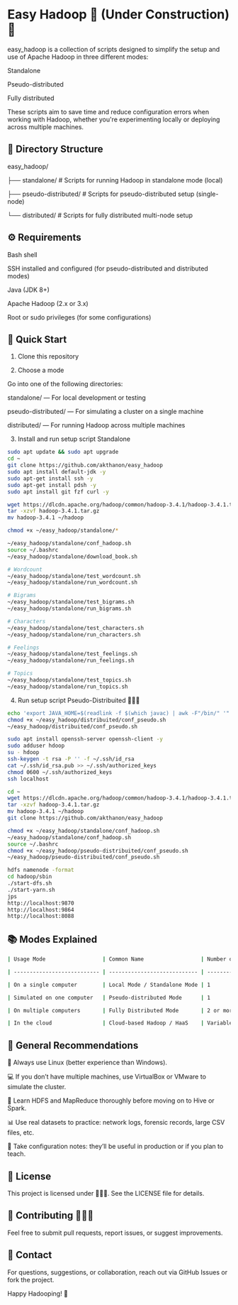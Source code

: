 # Easy Hadoop 🚧 (Under Construction) 🚧

easy_hadoop is a collection of scripts designed to simplify the setup and use of Apache Hadoop in three different modes:

Standalone

Pseudo-distributed

Fully distributed

These scripts aim to save time and reduce configuration errors when working with Hadoop, whether you're experimenting locally or deploying across multiple machines.

## 📁 Directory Structure

easy_hadoop/

├── standalone/         # Scripts for running Hadoop in standalone mode (local)

├── pseudo-distributed/ # Scripts for pseudo-distributed setup (single-node)

└── distributed/        # Scripts for fully distributed multi-node setup

## ⚙️ Requirements

Bash shell

SSH installed and configured (for pseudo-distributed and distributed modes)

Java (JDK 8+)

Apache Hadoop (2.x or 3.x)

Root or sudo privileges (for some configurations)

## 🚀 Quick Start

1. Clone this repository

2. Choose a mode

Go into one of the following directories:

standalone/ — For local development or testing

pseudo-distributed/ — For simulating a cluster on a single machine

distributed/ — For running Hadoop across multiple machines

3. Install and run setup script Standalone

```bash
sudo apt update && sudo apt upgrade
cd ~
git clone https://github.com/akthanon/easy_hadoop
sudo apt install default-jdk -y
sudo apt-get install ssh -y
sudo apt-get install pdsh -y
sudo apt install git fzf curl -y

wget https://dlcdn.apache.org/hadoop/common/hadoop-3.4.1/hadoop-3.4.1.tar.gz
tar -xzvf hadoop-3.4.1.tar.gz
mv hadoop-3.4.1 ~/hadoop

chmod +x ~/easy_hadoop/standalone/*

~/easy_hadoop/standalone/conf_hadoop.sh
source ~/.bashrc
~/easy_hadoop/standalone/download_book.sh

# Wordcount
~/easy_hadoop/standalone/test_wordcount.sh
~/easy_hadoop/standalone/run_wordcount.sh

# Bigrams
~/easy_hadoop/standalone/test_bigrams.sh
~/easy_hadoop/standalone/run_bigrams.sh

# Characters
~/easy_hadoop/standalone/test_characters.sh
~/easy_hadoop/standalone/run_characters.sh

# Feelings
~/easy_hadoop/standalone/test_feelings.sh
~/easy_hadoop/standalone/run_feelings.sh

# Topics
~/easy_hadoop/standalone/test_topics.sh
~/easy_hadoop/standalone/run_topics.sh
```
4. Run setup script Pseudo-Distribuited 🚧🚧🚧
```bash
echo 'export JAVA_HOME=$(readlink -f $(which javac) | awk -F"/bin/" '"'"'{print $1}'"'"')' >> $HADOOP_HOME/etc/hadoop/hadoop-env.sh
chmod +x ~/easy_hadoop/distribuited/conf_pseudo.sh 
~/easy_hadoop/distribuited/conf_pseudo.sh 

sudo apt install openssh-server openssh-client -y
sudo adduser hdoop
su - hdoop
ssh-keygen -t rsa -P '' -f ~/.ssh/id_rsa
cat ~/.ssh/id_rsa.pub >> ~/.ssh/authorized_keys
chmod 0600 ~/.ssh/authorized_keys
ssh localhost

cd ~
wget https://dlcdn.apache.org/hadoop/common/hadoop-3.4.1/hadoop-3.4.1.tar.gz
tar -xzvf hadoop-3.4.1.tar.gz
mv hadoop-3.4.1 ~/hadoop
git clone https://github.com/akthanon/easy_hadoop

chmod +x ~/easy_hadoop/standalone/conf_hadoop.sh
~/easy_hadoop/standalone/conf_hadoop.sh
source ~/.bashrc
chmod +x ~/easy_hadoop/pseudo-distribuited/conf_pseudo.sh 
~/easy_hadoop/pseudo-distribuited/conf_pseudo.sh 

hdfs namenode -format
cd hadoop/sbin
./start-dfs.sh
./start-yarn.sh
jps
http://localhost:9870
http://localhost:9864
http://localhost:8088
```
## 📚 Modes Explained

```bash
| Usage Mode                  | Common Name                  | Number of Computers    |

| --------------------------- | ---------------------------- | ---------------------- |

| On a single computer        | Local Mode / Standalone Mode | 1                      |

| Simulated on one computer   | Pseudo-distributed Mode      | 1                      |

| On multiple computers       | Fully Distributed Mode       | 2 or more              |

| In the cloud                | Cloud-based Hadoop / HaaS    | Variable               |
```
## 🔁 General Recommendations  

🐧 Always use Linux (better experience than Windows).  

💻 If you don’t have multiple machines, use VirtualBox or VMware to simulate the cluster.  

🧠 Learn HDFS and MapReduce thoroughly before moving on to Hive or Spark.  

📊 Use real datasets to practice: network logs, forensic records, large CSV files, etc.  

📘 Take configuration notes: they’ll be useful in production or if you plan to teach.


## 📄 License

This project is licensed under 🚧🚧🚧. See the LICENSE file for details.

## 🙌 Contributing 🚧🚧🚧

Feel free to submit pull requests, report issues, or suggest improvements.

## 📢 Contact 

For questions, suggestions, or collaboration, reach out via GitHub Issues or fork the project.

Happy Hadooping! 🐘
